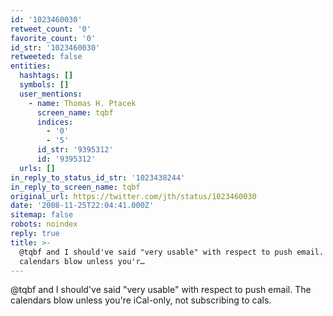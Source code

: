 ```yaml
---
id: '1023460030'
retweet_count: '0'
favorite_count: '0'
id_str: '1023460030'
retweeted: false
entities:
  hashtags: []
  symbols: []
  user_mentions:
    - name: Thomas H. Ptacek
      screen_name: tqbf
      indices:
        - '0'
        - '5'
      id_str: '9395312'
      id: '9395312'
  urls: []
in_reply_to_status_id_str: '1023438244'
in_reply_to_screen_name: tqbf
original_url: https://twitter.com/jth/status/1023460030
date: '2008-11-25T22:04:41.000Z'
sitemap: false
robots: noindex
reply: true
title: >-
  @tqbf and I should've said "very usable" with respect to push email. The
  calendars blow unless you'r…
---
```


@tqbf and I should've said "very usable" with respect to push email. The calendars blow unless you're iCal-only, not subscribing to cals.